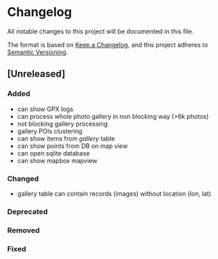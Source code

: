 # Changelog

All notable changes to this project will be documented in this file.

The format is based on [Keep a Changelog](https://keepachangelog.com/en/1.0.0/),
and this project adheres to [Semantic Versioning](https://semver.org/spec/v2.0.0.html).

## [Unreleased]

### Added

- can show GPX logs
- can process whole photo gallery in non blocking way (>6k photos)
- not blocking gallery processing
- gallery POIs clustering
- can show items from *gallery* table
- can show points from DB on map view
- can open sqlite database
- can show mapbox mapview

### Changed

- gallery table can contain records (images) without location (lon, lat)

### Deprecated
### Removed
### Fixed
